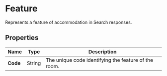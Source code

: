 # Feature

Represents a feature of accommodation in Search responses.

## Properties

| Name | Type | Description |
|------|------|-------------|
| **Code** | String | The unique code identifying the feature of the room. |
